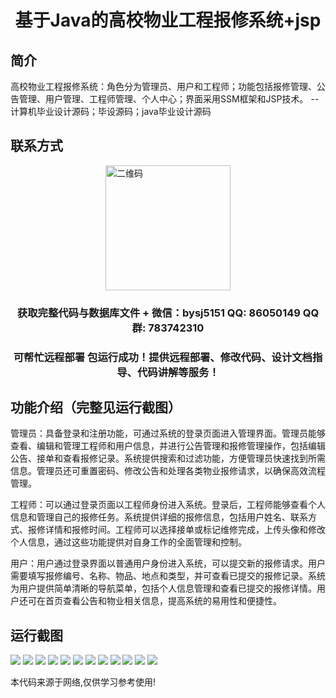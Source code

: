 <p><h1 align="center">基于Java的高校物业工程报修系统+jsp</h1></p>

## 简介
高校物业工程报修系统：角色分为管理员、用户和工程师；功能包括报修管理、公告管理、用户管理、工程师管理、个人中心；界面采用SSM框架和JSP技术。    --计算机毕业设计源码；毕设源码；java毕业设计源码


## 联系方式
<img src="https://bs-1329754181.cos.ap-shanghai.myqcloud.com/wx.jpg" alt="二维码" style="display: block; margin: 0 auto;" width="200px">
<p><h3 align="center">获取完整代码与数据库文件 + 微信：bysj5151 QQ: 86050149 QQ群: 783742310</h3></p>
<p><h3 align="center">可帮忙远程部署 包运行成功！提供远程部署、修改代码、设计文档指导、代码讲解等服务！</h3></p>

## 功能介绍（完整见运行截图）
管理员：具备登录和注册功能，可通过系统的登录页面进入管理界面。管理员能够查看、编辑和管理工程师和用户信息，并进行公告管理和报修管理操作，包括编辑公告、接单和查看报修记录。系统提供搜索和过滤功能，方便管理员快速找到所需信息。管理员还可重置密码、修改公告和处理各类物业报修请求，以确保高效流程管理。

工程师：可以通过登录页面以工程师身份进入系统。登录后，工程师能够查看个人信息和管理自己的报修任务。系统提供详细的报修信息，包括用户姓名、联系方式、报修详情和报修时间。工程师可以选择接单或标记维修完成，上传头像和修改个人信息，通过这些功能提供对自身工作的全面管理和控制。

用户：用户通过登录界面以普通用户身份进入系统，可以提交新的报修请求。用户需要填写报修编号、名称、物品、地点和类型，并可查看已提交的报修记录。系统为用户提供简单清晰的导航菜单，包括个人信息管理和查看已提交的报修详情。用户还可在首页查看公告和物业相关信息，提高系统的易用性和便捷性。


## 运行截图
![](https://bs-1329754181.cos.ap-shanghai.myqcloud.com/ssm/JavaBasedPropertyRepairSystem/img/001.jpg)
![](https://bs-1329754181.cos.ap-shanghai.myqcloud.com/ssm/JavaBasedPropertyRepairSystem/img/002.jpg)
![](https://bs-1329754181.cos.ap-shanghai.myqcloud.com/ssm/JavaBasedPropertyRepairSystem/img/003.jpg)
![](https://bs-1329754181.cos.ap-shanghai.myqcloud.com/ssm/JavaBasedPropertyRepairSystem/img/004.jpg)
![](https://bs-1329754181.cos.ap-shanghai.myqcloud.com/ssm/JavaBasedPropertyRepairSystem/img/005.jpg)
![](https://bs-1329754181.cos.ap-shanghai.myqcloud.com/ssm/JavaBasedPropertyRepairSystem/img/006.jpg)
![](https://bs-1329754181.cos.ap-shanghai.myqcloud.com/ssm/JavaBasedPropertyRepairSystem/img/007.jpg)
![](https://bs-1329754181.cos.ap-shanghai.myqcloud.com/ssm/JavaBasedPropertyRepairSystem/img/008.jpg)
![](https://bs-1329754181.cos.ap-shanghai.myqcloud.com/ssm/JavaBasedPropertyRepairSystem/img/009.jpg)
![](https://bs-1329754181.cos.ap-shanghai.myqcloud.com/ssm/JavaBasedPropertyRepairSystem/img/010.jpg)
![](https://bs-1329754181.cos.ap-shanghai.myqcloud.com/ssm/JavaBasedPropertyRepairSystem/img/011.jpg)
![](https://bs-1329754181.cos.ap-shanghai.myqcloud.com/ssm/JavaBasedPropertyRepairSystem/img/012.jpg)

<p>本代码来源于网络,仅供学习参考使用!</p>
